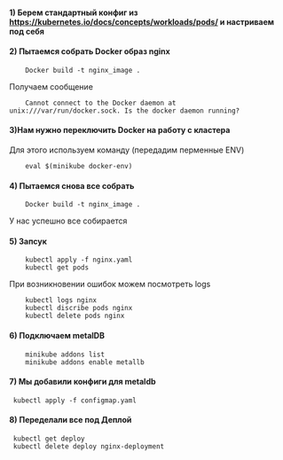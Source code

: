 #### 1) Берем стандартный конфиг из https://kubernetes.io/docs/concepts/workloads/pods/ и настриваем под себя
#### 2) Пытаемся собрать Docker образ nginx  
    
        Docker build -t nginx_image .
Получаем сообщение
        
        Cannot connect to the Docker daemon at unix:///var/run/docker.sock. Is the docker daemon running?
#### 3)Нам нужно переключить Docker на работу с кластера
 
 Для этого используем команду (передадим перменные ENV)
        
        eval $(minikube docker-env)
#### 4) Пытаемся снова все собрать 
        Docker build -t nginx_image .
  У нас успешно все собирается      
#### 5) Запсук


        kubectl apply -f nginx.yaml
        kubectl get pods
        
При возникновении ошибок можем посмотреть logs
        
        kubectl logs nginx
        kubectl discribe pods nginx
        kubectl delete pods nginx
       
#### 6) Подключаем metalDB
        
        minikube addons list
        minikube addons enable metallb
#### 7) Мы добавили конфиги для metaldb

     kubectl apply -f configmap.yaml
#### 8) Переделали все под Деплой
     kubectl get deploy 
     kubectl delete deploy nginx-deployment
